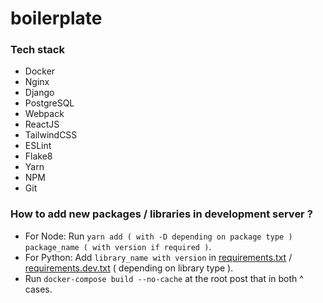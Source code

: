 # boilerplate

### Tech stack

- Docker
- Nginx
- Django
- PostgreSQL
- Webpack
- ReactJS
- TailwindCSS
- ESLint
- Flake8
- Yarn
- NPM
- Git

### How to add new packages / libraries in development server ?

- For Node: Run `yarn add ( with -D depending on package type ) package_name ( with version if required )`.
- For Python: Add `library_name with version` in [requirements.txt](requirements.txt) / [requirements.dev.txt](requirements.dev.txt) ( depending on library type ).
- Run `docker-compose build --no-cache` at the root post that in both ^ cases.
